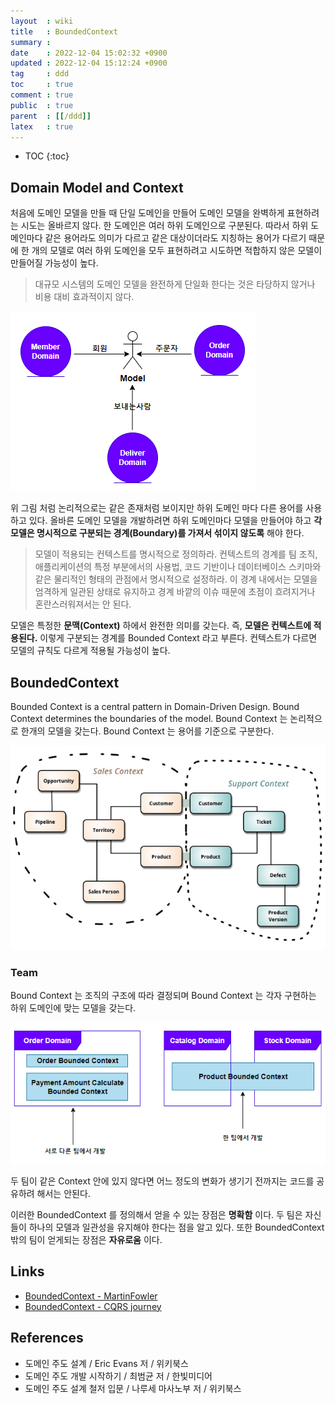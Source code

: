 ```yaml
---
layout  : wiki
title   : BoundedContext
summary : 
date    : 2022-12-04 15:02:32 +0900
updated : 2022-12-04 15:12:24 +0900
tag     : ddd
toc     : true
comment : true
public  : true
parent  : [[/ddd]]
latex   : true
---
```

* TOC
{:toc}

## Domain Model and Context

처음에 도메인 모델을 만들 때 단일 도메인을 만들어 도메인 모델을 완벽하게 표현하려는 시도는 올바르지 않다. 한 도메인은 여러 하위 도메인으로 구분된다. 따라서 하위 도메인마다 같은 용어라도 의미가 다르고 같은 대상이더라도 지칭하는 용어가 다르기 때문에 한 개의 모델로 여러 하위 도메인을 모두 표현하려고 시도하면 적합하지 않은 모델이 만들어질 가능성이 높다.

> 대규모 시스템의 도메인 모델을 완전하게 단일화 한다는 것은 타당하지 않거나 비용 대비 효과적이지 않다.

![](/resource/wiki/ddd-bounded-context/context.png)

위 그림 처럼 논리적으로는 같은 존재처럼 보이지만 하위 도메인 마다 다른 용어를 사용하고 있다. 올바른 도메인 모델을 개발하려면 하위 도메인마다 모델을 만들어야 하고 __각 모델은 명시적으로 구분되는 경계(Boundary)를 가져서 섞이지 않도록__ 해야 한다.

> 모델이 적용되는 컨텍스트를 명시적으로 정의하라. 컨텍스트의 경계를 팀 조직, 애플리케이션의 특정 부분에서의 사용법, 코드 기반이나 데이터베이스 스키마와 같은 물리적인 형태의 관점에서 명시적으로 설정하라. 이 경계 내에서는 모델을 엄격하게 일관된 상태로 유지하고 경계 바깥의 이슈 때문에 초점이 흐려지거나 혼란스러워져서는 안 된다.

모델은 특정한 __문맥(Context)__ 하에서 완전한 의미를 갖는다. 즉, __모델은 컨텍스트에 적용된다.__ 이렇게 구분되는 경계를 Bounded Context 라고 부른다. 컨텍스트가 다르면 모델의 규칙도 다르게 적용될 가능성이 높다. 

## BoundedContext

Bounded Context is a central pattern in Domain-Driven Design. Bound Context determines the boundaries of the model.
Bound Context 는 논리적으로 한개의 모델을 갖는다. Bound Context 는 용어를 기준으로 구분한다.

![](/resource/wiki/ddd-bounded-context/boundedcontext.png)

### Team

Bound Context 는 조직의 구조에 따라 결정되며 Bound Context 는 각자 구현하는 하위 도메인에 맞는 모델을 갖는다.

![](/resource/wiki/ddd-bounded-context/context-team.png)

두 팀이 같은 Context 안에 있지 않다면 어느 정도의 변화가 생기기 전까지는 코드를 공유하려 해서는 안된다.

이러한 BoundedContext 를 정의해서 얻을 수 있는 장점은 __명확함__ 이다. 두 팀은 자신들이 하나의 모델과 일관성을 유지해야 한다는 점을 알고 있다. 또한 BoundedContext 밖의 팀이 얻게되는 장점은 __자유로움__ 이다.

## Links

- [BoundedContext - MartinFowler](https://martinfowler.com/bliki/BoundedContext.html)
- [BoundedContext - CQRS journey](https://github.com/dhslrl321/cqrs-journey-guide-korean/blob/master/part01-journey/journey02/02.%20Contoso%20%EC%97%90%EC%84%9C%20%EC%82%AC%EC%9A%A9%EB%90%98%EB%8A%94%20Bounded%20Context.md)

## References

- 도메인 주도 설계 / Eric Evans 저 / 위키북스
- 도메인 주도 개발 시작하기 / 최범균 저 / 한빛미디어
- 도메인 주도 설계 철저 입문 / 나루세 마사노부 저 / 위키북스
